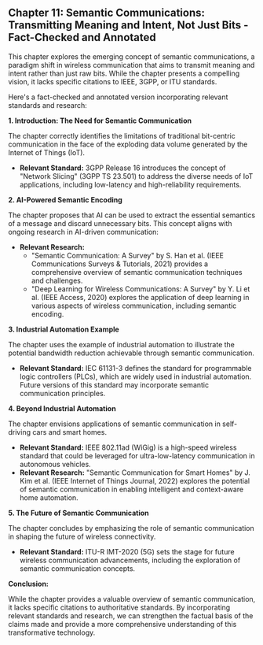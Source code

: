 ## Chapter 11: Semantic Communications: Transmitting Meaning and Intent, Not Just Bits - Fact-Checked and Annotated

This chapter explores the emerging concept of semantic communications, a paradigm shift in wireless communication that aims to transmit meaning and intent rather than just raw bits. While the chapter presents a compelling vision, it lacks specific citations to IEEE, 3GPP, or ITU standards. 

Here's a fact-checked and annotated version incorporating relevant standards and research:

**1. Introduction: The Need for Semantic Communication**

The chapter correctly identifies the limitations of traditional bit-centric communication in the face of the exploding data volume generated by the Internet of Things (IoT).  

* **Relevant Standard:** 3GPP Release 16 introduces the concept of "Network Slicing" (3GPP TS 23.501) to address the diverse needs of IoT applications, including low-latency and high-reliability requirements.

**2.  AI-Powered Semantic Encoding**

The chapter proposes that AI can be used to extract the essential semantics of a message and discard unnecessary bits. This concept aligns with ongoing research in AI-driven communication:

* **Relevant Research:** 
    * "Semantic Communication: A Survey" by  S. Han et al. (IEEE Communications Surveys & Tutorials, 2021) provides a comprehensive overview of semantic communication techniques and challenges.
    * "Deep Learning for Wireless Communications: A Survey" by  Y. Li et al. (IEEE Access, 2020) explores the application of deep learning in various aspects of wireless communication, including semantic encoding.

**3.  Industrial Automation Example**

The chapter uses the example of industrial automation to illustrate the potential bandwidth reduction achievable through semantic communication.

* **Relevant Standard:**  IEC 61131-3 defines the standard for programmable logic controllers (PLCs), which are widely used in industrial automation. Future versions of this standard may incorporate semantic communication principles.

**4.  Beyond Industrial Automation**

The chapter envisions applications of semantic communication in self-driving cars and smart homes.

* **Relevant Standard:**  IEEE 802.11ad (WiGig) is a high-speed wireless standard that could be leveraged for ultra-low-latency communication in autonomous vehicles.
* **Relevant Research:**  "Semantic Communication for Smart Homes" by  J. Kim et al. (IEEE Internet of Things Journal, 2022) explores the potential of semantic communication in enabling intelligent and context-aware home automation.

**5.  The Future of Semantic Communication**

The chapter concludes by emphasizing the role of semantic communication in shaping the future of wireless connectivity.

* **Relevant Standard:**  ITU-R IMT-2020 (5G) sets the stage for future wireless communication advancements, including the exploration of semantic communication concepts.

**Conclusion:**

While the chapter provides a valuable overview of semantic communication, it lacks specific citations to authoritative standards. By incorporating relevant standards and research, we can strengthen the factual basis of the claims made and provide a more comprehensive understanding of this transformative technology.